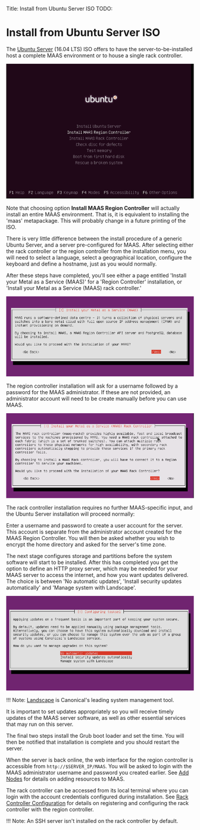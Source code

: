 Title: Install from Ubuntu Server ISO
TODO:	


# Install from Ubuntu Server ISO

The [Ubuntu Server](http://www.ubuntu.com/download/server) (16.04 LTS) ISO
offers to have the server-to-be-installed host a complete MAAS environment or
to house a single rack controller. 

!["server install menu"](../media/iso-install_01.png)

Note that choosing option **Install MAAS Region Controller** will actually
install an entire MAAS environment. That is, it is equivalent to installing the
'maas' metapackage. This will probably change in a future printing of the ISO.

There is very little difference between the install procedure of a generic
Ubuntu Server, and a server pre-configured for MAAS. After selecting either the
rack controller or the region controller from the installation menu, you will
need to select a language, select a geographical location, configure the
keyboard and define a hostname, just as you would normally. 

After these steps have completed, you'll see either a page entitled 'Install
your Metal as a Service (MAAS)' for a 'Region Controller' installation, or
'Install your Metal as a Service (MAAS) rack controller.'

![region controller install](../media/iso-install-region_01.png)

The region controller installation will ask for a username followed by a password
for the MAAS administrator. If these are not provided, an administrator account
will need to be create manually before you can use MAAS. 

![rack controller install](../media/iso-install-rack_01.png)

The rack controller installation requires no further MAAS-specific input, and
the Ubuntu Server installation will proceed normally:

Enter a username and password to create a user account for the server. This
account is separate from the administrator account created for the MAAS Region
Controller. You will then be asked whether you wish to encrypt the home
directory and asked for the server's time zone. 

The next stage configures storage and partitions before the system software will
start to be installed. After this has completed you get the option to define an
HTTP proxy server, which may be needed for your MAAS server to access the
internet, and how you want updates delivered. The choice is between 'No
automatic updates', 'Install security updates automatically' and 'Manage system
with Landscape'. 

![rack updates](../media/iso-install-region-updates.png)

!!! Note: [Landscape](https://landscape.canonical.com) is Canonical's leading
system management tool.

It is important to set updates appropriately so you will receive timely
updates of the MAAS server software, as well as other essential services that
may run on this server.

The final two steps install the Grub boot loader and set the time. You will
then be notified that installation is complete and you should restart the
server.

When the server is back online, the web interface for the region controller
is accessible from `http://$SERVER_IP/MAAS`. You will be asked to login
with the MAAS administrator username and password you created earlier. See [Add
Nodes](installconfig-add-nodes.md) for details on adding resources to MAAS.

The rack controller can be accessed from its local terminal where you can login
with the account credentials configured during installation. See [Rack
Controller Configuration](installconfig-rack.md) for details on registering
and configuring the rack controller with the region controller. 

!!! Note: An SSH server isn't installed on the rack controller by default. 
